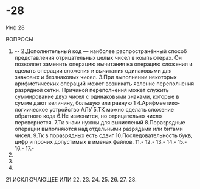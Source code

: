 # -28
Инф 28

ВОПРОСЫ
 1. --
 2.Дополнительный код — наиболее распространённый способ представления отрицательных целых чисел в компьютерах. Он позволяет заменить операцию вычитания на операцию сложения и сделать операции сложения и вычитания одинаковыми для знаковых и беззнаковых чисел.
 3.При выполнении некоторых арифметических операций может возникать явление переполнения разрядной сетки. Причиной переполнения может служить суммирование двух чисел с одинаковыми знаками, которые в сумме дают величину, большую или равную 1
 4.Арифмеетико-логиическое устройство АЛУ
 5.ТК можно сделать сложение обратного кода
 6.Не изменится, но отрицательно число перевернется.
 7.Тк знаки нужны для вычислений
 8.Поразрядные операции выполняются над отдельными разрядами или битами чисел.
 9.Тк в поразрядных есть сдвиг
 10.Последовательность букв, цифр и прочих допустимых в именах файлов.
 11.-
 12.-
 13.-
 14.-
 15.-
 16.-
 17.-
 18.
 19.
 20.
 21.ИСКЛЮЧАЮЩЕЕ ИЛИ
 22.
 23.
 24.
 25.
 26.
 27.
 28.
